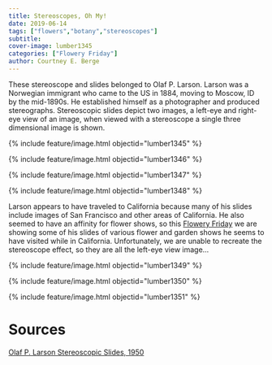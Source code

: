 ```yaml
---
title: Stereoscopes, Oh My!
date: 2019-06-14
tags: ["flowers","botany","stereoscopes"]
subtitle: 
cover-image: lumber1345
categories: ["Flowery Friday"]
author: Courtney E. Berge
---
```


These stereoscope and slides belonged to Olaf P. Larson. Larson was a Norwegian immigrant who came to the US in 1884, moving to Moscow, ID by the mid-1890s. He established himself as a photographer and produced stereographs. Stereoscopic slides depict two images, a left-eye and right-eye view of an image, when viewed with a stereoscope a single three dimensional image is shown. 

{% include feature/image.html objectid="lumber1345" %}

{% include feature/image.html objectid="lumber1346" %}

{% include feature/image.html objectid="lumber1347" %}

{% include feature/image.html objectid="lumber1348" %}

Larson appears to have traveled to California because many of his slides include images of San Francisco and other areas of California. He also seemed to have an affinity for flower shows, so this [Flowery Friday](https://harvester.lib.uidaho.edu/series/floweryfriday.html) we are showing some of his slides of various flower and garden shows he seems to have visited while in California. Unfortunately, we are unable to recreate the stereoscope effect, so they are all the left-eye view image...

{% include feature/image.html objectid="lumber1349" %}

{% include feature/image.html objectid="lumber1350" %}

{% include feature/image.html objectid="lumber1351" %}

# Sources

[Olaf P. Larson Stereoscopic Slides, 1950](https://archiveswest.orbiscascade.org/ark:/80444/xv581328)